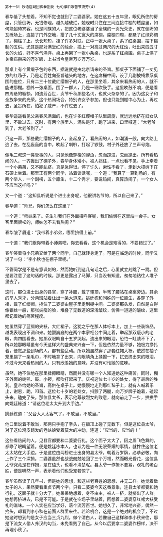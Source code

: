     第十一回 数语启疑团挥拳割爱 七旬撑泪眼苦节流芳(4) 

   春华低了头想着，不知不觉也就到了二婆婆家。她在这五十五年里，眼见所住的房屋，只管倒坍，无钱修理，越久越破烂，她现时只住在三间连接牛棚的矮屋里，如何能招待宾客。也是同族的人，把这位老婆婆当了全族的一页光荣史，就在倒坍的瓦砾场上，连接了门外空地，搭了几十丈宽大的席棚。席棚四周，都悬了红绿彩绸子。棚柱子上，长长短短，挂了许多对联。正中一张大桌子，系了红桌围，摆下锡制的五供。尤其是那对满堂红的烛台，插上一对高过两尺的大红烛，吐出来四五寸长的火焰，好不喜气洋洋。桌上再架了一张小条桌，也是系了红桌围。桌子上供了关帝庙搬来的万岁牌，上书当今皇帝万岁万万岁。

   那桌上有个黄缎子包的东西，据说就是由北京请来的圣旨。那桌子下面铺了一丈见方的红毡子，乃是老百姓向圣旨磕头的地方，在这席栅中间，设了几副披椅靠系桌围的座位，只有二三十位戴红缨帽子的人，在那里坐着，其余来看热闹的人，就不能进那棚。棚外一张桌面，围了一群人，乃是一班吹鼓手。这里吹鼓不响，便是看四周悬的匾额，如流芳百世，贞节千秋那些名词，也就火杂杂的了。因为这女子和全族争来的光荣，这个热闹场合，特别许女子参加，但也只能到棚中心为止，再过去，圣旨所在，怕犯了威严，不许过去了。

   春华遥遥看见父亲春风满面的，也在许多红缨帽子队里周旋，就远远地挤在妇女队里，不敢过去。这时，有两个族里人，满头是汗，跑了进来，口里喊道：“大老爷到了，大老爷到了。”

   只这一声，那些戴红缨帽子的人，全起身了，看热闹的人，如潮涌一般，向大路上逃了去。在乱轰轰的当中，吹起了喇叭，打起了锣鼓，村子外还放了三声号炮。

   像毛三叔这一类管事的人，只见他像穿梭的鲤鱼，忽而跑进，忽而跑出。所有看热闹的人，一齐轰出了棚子外，春华身体矮小，被人挡住，一点也看不见。手上牵着一个小弟弟，又不能乱挤，真是急得很。停了许久，索性不看了，走到大樟树下在石磙上坐着。那里正有两个同学，站着谈话呢，一个道：“我算了一算到场的，有两个举人，一个副榜，五个廪生，十二个秀才，要说热闹，真算热闹了。一个女人不应当这样吗？”

   又一个道：“这知县听说是个进士出身呢，他很讲名节的，所以自己来了。”

   春华道：“师兄，你们怎么在这里？”

   一个道：“师妹来了。先生叫我们在外面招呼客呢，我们偷懒在这里站一会子。女客里面很松的，师妹怎不去看热闹？”

   春华皱了眉道：“我带着小弟弟，哪里挤得上前。”

   一个道：“我们跟你带着小师弟吧，你去看看，这个机会是难得的，不要错过了。”

   春华笑着将小兄弟交给了两个同学，自己就转身走了。可是在临走的时候，同学又说了一句：“李小秋也在棚子里呢。”

   不管同学是不是有意讽刺的，然而她听到这几句话之后，心里就立刻跳了一跳。但是要注意了这句话的时候，那更是露出了马脚，只当没有知道，匆匆地钻往人堆子里去了。

   这时，那位进士出身的县官，穿了补服，戴了翎顶，半弯了腰站在桌案旁边。其余的举人秀才，分两班站着让出一条大道来。姚廷栋和同姓的一位廪生，各穿了外褂，戴了红缨帽，搀住了二婆婆由屋子里走到棚中间。二婆婆那头发，自然是白得像银丝一般，那张尖瘦的脸，堆叠了无数道的深浅皱纹，仿佛一道道的皱纹，这里都记着她的痛苦程度。

   她虽然穿了蓝绸的夹袄，大红裙子，这犹之乎在那人体标本上，加上一些装饰品，越发表现出不调和来。她颤巍巍的在两个本家相公中间走着，举起那双瘦小的老眼，向四围看去。她那双眼睛自十五岁哭起，流出来的眼泪，恐怕一缸装不下了。所以她那眼睛虽有今天这样大的盛典来兴奋一下，但是依然力量不够，她极力挣扎着，便觉那些到场的人，都有些乱动。所以她虽然穿了那套红裙大袄，依然在袖子笼里揣了一条毛巾，不时地拿了出来，向眼睛角上揉擦一下，拭去挤出来的眼泪。不过今天来看热闹的人，只有欣羡她的意味，并没有可怜她的意味。

   虽然，她不住地在那里揉擦眼睛，然而并没有哪一个人知道她这种痛苦。同时，棚子外面的喇叭、鼓、小锣，都吹打起来了。庆祝这位七十岁的处女，得了最后的胜利。皇帝给她的圣旨，高供在桌子上。她慢慢地走到那红毡子上，就有人喊着乐止，谢恩，跪，叩首。这位七十岁的老处女，抖颤了两腿，向万岁牌子跪着，磕起头来。磕完了头，那位县太爷，表示他尊敬烈女的致意，就向前走了一步，拱拱手向姚廷栋道：“请这位老太太升到大手边。”

   姚廷栋道：“父台大人太客气了，不敢当，不敢当。”

   他口里说着不敢当，那两只手抱了拳头，在额顶上碰了无数下。但是这位县太爷，对了这位鸡皮鹤发的老姑娘受着莫大的冲动，连道：“应当的，应当的！”

   这些看热闹的人，见县官都要和二婆婆行礼，这个面子太大了，因之眉飞色舞的，都睁了眼睛望着。便是姚廷栋本人，也认为是一件无限荣耀的事情，就搀住这位老太太站在大手边。于是这位由两榜进士出身的县太爷，朝着万岁牌，必恭必敬，向上作了三个深揖。二婆婆虽然也战战兢兢地回了三个万福，然而眼光昏花，这位县太爷究竟是在作揖，是在磕头，也看不清楚昵。县太爷一作揖不要紧，观礼的老百姓，便是哄然一声，表示着他们也受宠若惊了。

   春华虽然读了几年书，但是她的思想，和这些老百姓的思想，并无二样。她觉着做女子的人，果然要看重贞节两个字。只看二婆婆今天这番景象，连县太爷都要和她行礼，这面子就十分大了。她呆呆地想着，身不由主，被人一挤，就挤出了人群。她想再挤进去，已是不可能。于是就在空场子里站着，回想着二婆婆穿红裙大袄受礼的滋味。一个人实在应当学好，落个流芳百世。她想久了，非常地兴奋，偶然一抬头，却看到李小秋在前面人群里来往。若论机会，这是一个绝对的机会了，不过她这时想到的是女子应当三贞九烈，做个清白人，若像自己这样和李小秋来往，那是下流女人偷人养汉的勾当，未免看贱了自己。从今以后要拿二婆婆作榜样，决不再理小秋了。

